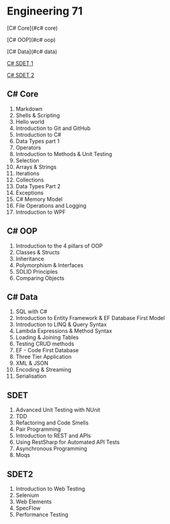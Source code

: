 # Engineering 71

[C# Core](#c# core)

[C# OOP](#c# oop)

[C# Data](#c# data)

[C# SDET 1](#sdet)

[C# SDET 2](#sdet2)



## C# Core 

1. Markdown
2. Shells & Scripting
3. Hello world
4. Introduction to Git and GitHub
5. Introduction to C#
6. Data Types part 1
7. Operators
8. Introduction to Methods & Unit Testing
9. Selection
10. Arrays & Strings
11. Iterations
12. Collections
13. Data Types Part 2
14. Exceptions
15. C# Memory Model
16. File Operations and Logging
17. Introduction to WPF



##  C# OOP

1. Introduction to the 4 pillars of OOP
2. Classes & Structs
3. Inheritance
4. Polymorphism & Interfaces
5. SOLID Principles
6. Comparing Objects



## C# Data

1. SQL with C#
2. Introduction to Entity Framework & EF Database First Model
3. Introduction to LINQ & Query Syntax
4. Lambda Expressions & Method Syntax
5. Loading & Joining Tables
6. Testing CRUD methods
7. EF - Code First Database
8. Three Tier Application
9. XML & JSON
10. Encoding & Streaming
11. Serialisation



## SDET

1. Advanced Unit Testing with NUnit
2. TDD
3. Refactoring and Code Smells
4. Pair Programming
5. Introduction to REST and APIs
6. Using RestSharp for Automated API Tests
7. Asynchronous Programming
8. Moqs



## SDET2

1. Introduction to Web Testing
2. Selenium
3. Web  Elements
4. SpecFlow
5. Performance Testing